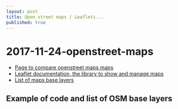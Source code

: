 ```yaml
---
layout: post
title: Open street maps / Leaflets...
published: true
---
```


# 2017-11-24-openstreet-maps

* [Page to compare openstreet maps maps](https://mc.bbbike.org/mc/?num=2&mt0=mapnik&mt1=osmfr-hot)
* [Leaflet documentation, the library to show and manage maps](http://leafletjs.com/)
* [List of maps  base layers](https://openmaptiles.org/styles/)

## Example of code and list of OSM base layers

